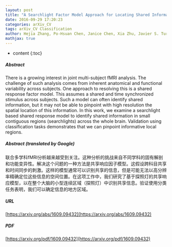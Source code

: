 ```yaml
---
layout: post
title: "A Searchlight Factor Model Approach for Locating Shared Information in Multi-Subject fMRI Analysis"
date: 2016-09-29 17:20:23
categories: arXiv_CV
tags: arXiv_CV Classification
author: Hejia Zhang, Po-Hsuan Chen, Janice Chen, Xia Zhu, Javier S. Turek, Theodore L. Willke, Uri Hasson, Peter J. Ramadge
mathjax: true
---
```


* content
{:toc}

##### Abstract
There is a growing interest in joint multi-subject fMRI analysis. The challenge of such analysis comes from inherent anatomical and functional variability across subjects. One approach to resolving this is a shared response factor model. This assumes a shared and time synchronized stimulus across subjects. Such a model can often identify shared information, but it may not be able to pinpoint with high resolution the spatial location of this information. In this work, we examine a searchlight based shared response model to identify shared information in small contiguous regions (searchlights) across the whole brain. Validation using classification tasks demonstrates that we can pinpoint informative local regions.

##### Abstract (translated by Google)
联合多学科fMRI分析越来越受到关注。这种分析的挑战来自不同学科的固有解剖和功能变异性。解决这个问题的一种方法是共享响应因子模型。这假设跨科目共享和时间同步的刺激。这样的模型通常可以识别共享的信息，但是可能无法以高分辨率精确定位这些信息的空间位置。在这项工作中，我们研究了基于探照灯的共享响应模型，以在整个大脑的小型连续区域（探照灯）中识别共享信息。验证使用分类任务表明，我们可以确定信息的地方区域。

##### URL
[https://arxiv.org/abs/1609.09432](https://arxiv.org/abs/1609.09432)

##### PDF
[https://arxiv.org/pdf/1609.09432](https://arxiv.org/pdf/1609.09432)


